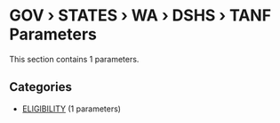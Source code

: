 # GOV › STATES › WA › DSHS › TANF Parameters

This section contains 1 parameters.

## Categories

- [ELIGIBILITY](eligibility/index.md) (1 parameters)
